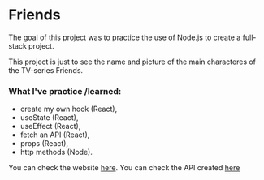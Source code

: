 # Friends

The goal of this project was to practice the use of Node.js to create a full-stack project.

This project is just to see the name and picture of the main characteres of the TV-series Friends.

### What I've practice /learned:
- create my own hook (React),
- useState (React),
- useEffect (React),
- fetch an API (React),
- props (React),
- http methods (Node).


You can check the website [here](https://friends-frontend.vercel.app/). 
You can check the API created [here](https://friends-backend.vercel.app/friendsData)

